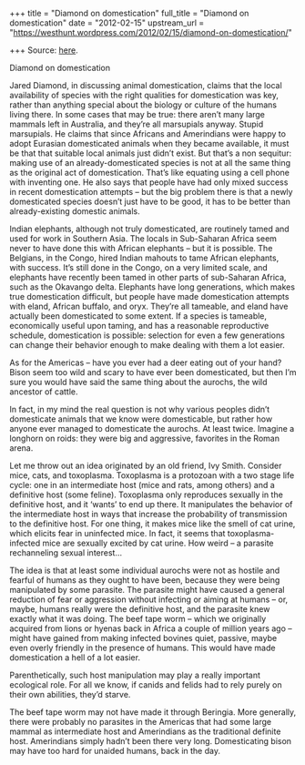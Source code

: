 +++
title = "Diamond on domestication"
full_title = "Diamond on domestication"
date = "2012-02-15"
upstream_url = "https://westhunt.wordpress.com/2012/02/15/diamond-on-domestication/"

+++
Source: [here](https://westhunt.wordpress.com/2012/02/15/diamond-on-domestication/).

Diamond on domestication

Jared Diamond, in discussing animal domestication, claims that the local
availability of species with the right qualities for domestication was
key, rather than anything special about the biology or culture of the
humans living there. In some cases that may be true: there aren’t many
large mammals left in Australia, and they’re all marsupials anyway.
Stupid marsupials. He claims that since Africans and Amerindians were
happy to adopt Eurasian domesticated animals when they became available,
it must be that that suitable local animals just didn’t exist. But
that’s a non sequitur: making use of an already-domesticated species is
not at all the same thing as the original act of domestication. That’s
like equating using a cell phone with inventing one. He also says that
people have had only mixed success in recent domestication attempts –
but the big problem there is that a newly domesticated species doesn’t
just have to be good, it has to be better than already-existing domestic
animals.

Indian elephants, although not truly domesticated, are routinely tamed
and used for work in Southern Asia. The locals in Sub-Saharan Africa
seem never to have done this with African elephants – but it is
possible. The Belgians, in the Congo, hired Indian mahouts to tame
African elephants, with success. It’s still done in the Congo, on a very
limited scale, and elephants have recently been tamed in other parts of
sub-Saharan Africa, such as the Okavango delta. Elephants have long
generations, which makes true domestication difficult, but people have
made domestication attempts with eland, African buffalo, and oryx.
They’re all tameable, and eland have actually been domesticated to some
extent. If a species is tameable, economically useful upon taming, and
has a reasonable reproductive schedule, domestication is possible:
selection for even a few generations can change their behavior enough to
make dealing with them a lot easier.

As for the Americas – have you ever had a deer eating out of your hand?
Bison seem too wild and scary to have ever been domesticated, but then
I’m sure you would have said the same thing about the aurochs, the wild
ancestor of cattle.

In fact, in my mind the real question is not why various peoples didn’t
domesticate animals that we know were domesticable, but rather how
anyone ever managed to domesticate the aurochs. At least twice. Imagine
a longhorn on roids: they were big and aggressive, favorites in the
Roman arena.

Let me throw out an idea originated by an old friend, Ivy Smith.
Consider mice, cats, and toxoplasma. Toxoplasma is a protozoan with a
two stage life cycle: one in an intermediate host (mice and rats, among
others) and a definitive host (some feline). Toxoplasma only reproduces
sexually in the definitive host, and it ‘wants’ to end up there. It
manipulates the behavior of the intermediate host in ways that increase
the probability of transmission to the definitive host. For one thing,
it makes mice like the smell of cat urine, which elicits fear in
uninfected mice. In fact, it seems that toxoplasma-infected mice are
sexually excited by cat urine. How weird – a parasite rechanneling
sexual interest…

The idea is that at least some individual aurochs were not as hostile
and fearful of humans as they ought to have been, because they were
being manipulated by some parasite. The parasite might have caused a
general reduction of fear or aggression without infecting or aiming at
humans – or, maybe, humans really were the definitive host, and the
parasite knew exactly what it was doing. The beef tape worm – which we
originally acquired from lions or hyenas back in Africa a couple of
million years ago – might have gained from making infected bovines
quiet, passive, maybe even overly friendly in the presence of humans.
This would have made domestication a hell of a lot easier.

Parenthetically, such host manipulation may play a really important
ecological role. For all we know, if canids and felids had to rely
purely on their own abilities, they’d starve.

The beef tape worm may not have made it through Beringia. More
generally, there were probably no parasites in the Americas that had
some large mammal as intermediate host and Amerindians as the
traditional definite host. Amerindians simply hadn’t been there very
long. Domesticating bison may have too hard for unaided humans, back in
the day.

